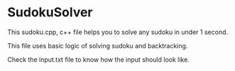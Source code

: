 # SudokuSolver

This sudoku.cpp, c++ file helps you to solve any sudoku in under 1 second.

This file uses basic logic of solving sudoku and backtracking.

Check the input.txt file to know how the input should look like.
